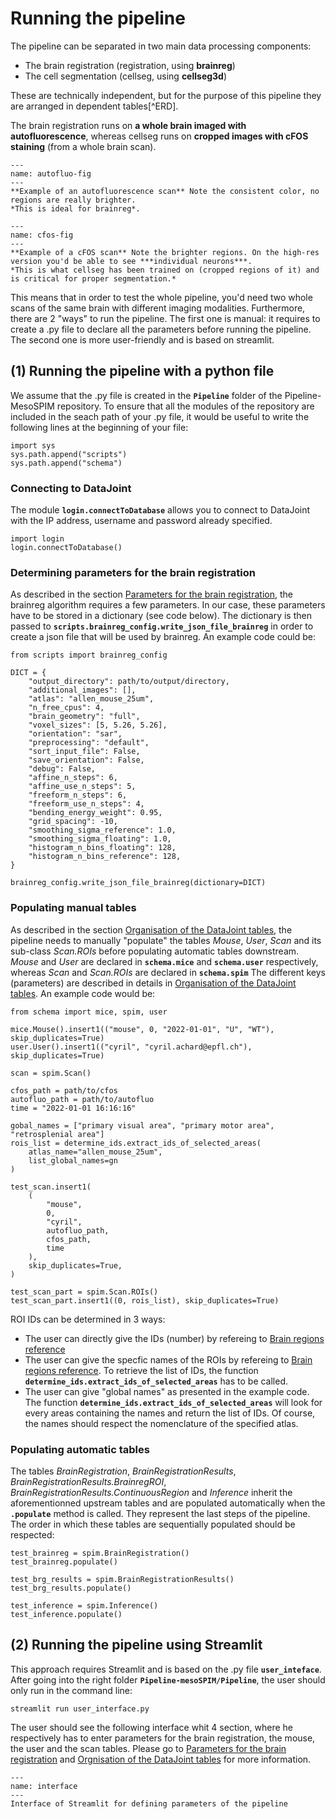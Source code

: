 # Running the pipeline

The pipeline can be separated in two main data processing components:

- The brain registration (registration, using **brainreg**)
- The cell segmentation (cellseg, using **cellseg3d**)

These are technically independent, but for the purpose of this pipeline they are arranged in dependent tables[^ERD].

The brain registration runs on **a whole brain imaged with autofluorescence**,
whereas cellseg runs on **cropped images with cFOS staining** (from a whole brain scan).

```{figure} ./images/autofluo.png
---
name: autofluo-fig
---
**Example of an autofluorescence scan** Note the consistent color, no regions are really brighter.
*This is ideal for brainreg*.
```

```{figure} ./images/cfos_whole.png
---
name: cfos-fig
---
**Example of a cFOS scan** Note the brighter regions. On the high-res version you'd be able to see ***individual neurons***.
*This is what cellseg has been trained on (cropped regions of it) and is critical for proper segmentation.*
```

This means that in order to test the whole pipeline, you'd need two whole scans of the same brain with different imaging modalities. Furthermore, there are 2 "ways" to run the pipeline. The first one is manual: it requires to create a .py file to declare all the parameters before running the pipeline. The second one is more user-friendly and is based on streamlit.


## (1) Running the pipeline with a python file

We assume that the .py file is created in the **```Pipeline```** folder of the Pipeline-MesoSPIM repository. To ensure that all the modules of the repository are included in the seach path of your .py file, it would be useful to write the following lines at the beginning of your file:

```
import sys
sys.path.append("scripts")
sys.path.append("schema")
```

### Connecting to DataJoint

The module **```login.connectToDatabase```** allows you to connect to DataJoint with the IP address, username and password already specified.

```
import login
login.connectToDatabase()
```

### Determining parameters for the brain registration

As described in the section [Parameters for the brain registration](parameters_brainreg.md), the brainreg algorithm requires a few parameters. In our case, these parameters have to be stored in a dictionary (see code below). The dictionary is then passed to **```scripts.brainreg_config.write_json_file_brainreg```** in order to create a json file that will be used by brainreg. An example code could be:

```
from scripts import brainreg_config

DICT = {
    "output_directory": path/to/output/directory,
    "additional_images": [],
    "atlas": "allen_mouse_25um",
    "n_free_cpus": 4,
    "brain_geometry": "full",
    "voxel_sizes": [5, 5.26, 5.26],
    "orientation": "sar",
    "preprocessing": "default",
    "sort_input_file": False,
    "save_orientation": False,
    "debug": False,
    "affine_n_steps": 6,
    "affine_use_n_steps": 5,
    "freeform_n_steps": 6,
    "freeform_use_n_steps": 4,
    "bending_energy_weight": 0.95,
    "grid_spacing": -10,
    "smoothing_sigma_reference": 1.0,
    "smoothing_sigma_floating": 1.0,
    "histogram_n_bins_floating": 128,
    "histogram_n_bins_reference": 128,
}

brainreg_config.write_json_file_brainreg(dictionary=DICT)
```

### Populating manual tables

As described in the section [Organisation of the DataJoint tables](datajoint_tables.md), the pipeline needs to manually "populate" the tables *Mouse*, *User*, *Scan* and its sub-class *Scan.ROIs* before populating automatic tables downstream. *Mouse* and *User* are declared in **```schema.mice```** and **```schema.user```** respectively, whereas *Scan* and *Scan.ROIs* are declared in **```schema.spim```**  The different keys (parameters) are described in details in [Organisation of the DataJoint tables](datajoint_tables.md). An example code would be:

```
from schema import mice, spim, user

mice.Mouse().insert1(("mouse", 0, "2022-01-01", "U", "WT"), skip_duplicates=True)
user.User().insert1(("cyril", "cyril.achard@epfl.ch"), skip_duplicates=True)

scan = spim.Scan()

cfos_path = path/to/cfos
autofluo_path = path/to/autofluo
time = "2022-01-01 16:16:16"

gobal_names = ["primary visual area", "primary motor area", "retrosplenial area"]
rois_list = determine_ids.extract_ids_of_selected_areas(
    atlas_name="allen_mouse_25um",
    list_global_names=gn
)

test_scan.insert1(
    (
        "mouse",
        0,
        "cyril",
        autofluo_path,
        cfos_path,
        time
    ),
    skip_duplicates=True,
)

test_scan_part = spim.Scan.ROIs()
test_scan_part.insert1((0, rois_list), skip_duplicates=True)
```

ROI IDs can be determined in 3 ways:
- The user can directly give the IDs (number) by refereing to [Brain regions reference](brainreg_atlas_ref.ipynb)
- The user can give the specfic names of the ROIs by refereing to [Brain regions reference](brainreg_atlas_ref.ipynb). To retrieve the list of IDs, the function **```determine_ids.extract_ids_of_selected_areas```** has to be called.
- The user can give "global names" as presented in the example code. The function **```determine_ids.extract_ids_of_selected_areas```** will look for every areas containing the names and return the list of IDs. Of course, the names should respect the nomenclature of the specified atlas.


### Populating automatic tables

The tables *BrainRegistration*, *BrainRegistrationResults*, *BrainRegistrationResults.BrainregROI*, *BrainRegistrationResults.ContinuousRegion* and *Inference* inherit the aforementionned upstream tables and are populated automatically when the **```.populate```** method is called. They represent the last steps of the pipeline. The order in which these tables are sequentially populated should be respected:

```
test_brainreg = spim.BrainRegistration()
test_brainreg.populate()

test_brg_results = spim.BrainRegistrationResults()
test_brg_results.populate()

test_inference = spim.Inference()
test_inference.populate()
```

## (2) Running the pipeline using Streamlit

This approach requires Streamlit and is based on the .py file **```user_inteface```**. After going into the right folder **```Pipeline-mesoSPIM/Pipeline```**, the user should only run in the command line:

```
streamlit run user_interface.py
```

The user should see the following interface whit 4 section, where he respectively has to enter parameters for the brain registration, the mouse, the user and the scan tables. Please go to [Parameters for the brain registration](parameters_brainreg.md) and [Orgnisation of the DataJoint tables](datajoint_tables.md) for more information.

```{figure} ./images/streamlit.png
---
name: interface
---
Interface of Streamlit for defining parameters of the pipeline
```
